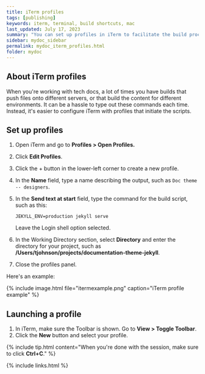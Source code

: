 ```yaml
---
title: iTerm profiles
tags: [publishing]
keywords: iterm, terminal, build shortcuts, mac
last_updated: July 17, 2023
summary: "You can set up profiles in iTerm to facilitate the build process with just a few clicks. This can make it a lot easier to quickly build multiple outputs."
sidebar: mydoc_sidebar
permalink: mydoc_iterm_profiles.html
folder: mydoc
---
```


## About iTerm profiles

When you're working with tech docs, a lot of times you have builds that push files onto different servers, or that build the content for different environments. It can be a hassle to type out these commands each time. Instead, it's easier to configure iTerm with profiles that initiate the scripts.

## Set up profiles

1. Open iTerm and go to **Profiles > Open Profiles.**
2. Click **Edit Profiles**.
3. Click the + button in the lower-left corner to create a new profile.
4. In the **Name** field, type a name describing the output, such as `Doc theme -- designers`.
5. In the **Send text at start** field, type the command for the build script, such as this:

   ```
   JEKYLL_ENV=production jekyll serve
   ```
    Leave the Login shell option selected.

6. In the Working Directory section, select **Directory** and enter the directory for your project, such as **/Users/tjohnson/projects/documentation-theme-jekyll**.
7. Close the profiles panel.

Here's an example:

{% include image.html file="itermexample.png" caption="iTerm profile example" %}

## Launching a profile

1. In iTerm, make sure the Toolbar is shown. Go to **View > Toggle Toolbar**.
2. Click the **New** button and select your profile.

{% include tip.html content="When you're done with the session, make sure to click <b>Ctrl+C</b>." %}

{% include links.html %}
